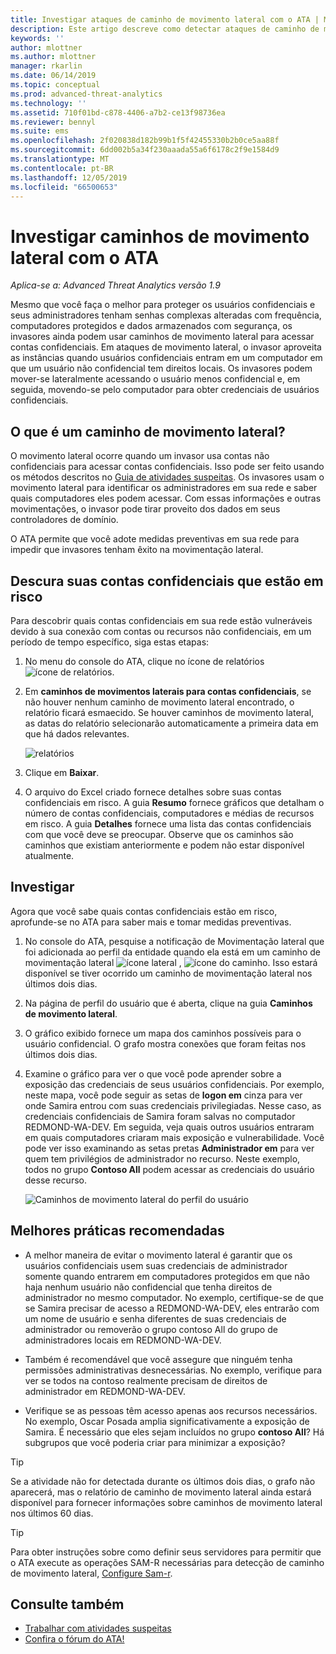 ```yaml
---
title: Investigar ataques de caminho de movimento lateral com o ATA | Microsoft Docs
description: Este artigo descreve como detectar ataques de caminho de movimento lateral com o ATA (Advanced Threat Analytics).
keywords: ''
author: mlottner
ms.author: mlottner
manager: rkarlin
ms.date: 06/14/2019
ms.topic: conceptual
ms.prod: advanced-threat-analytics
ms.technology: ''
ms.assetid: 710f01bd-c878-4406-a7b2-ce13f98736ea
ms.reviewer: bennyl
ms.suite: ems
ms.openlocfilehash: 2f020838d182b99b1f5f42455330b2b0ce5aa88f
ms.sourcegitcommit: 6dd002b5a34f230aaada55a6f6178c2f9e1584d9
ms.translationtype: MT
ms.contentlocale: pt-BR
ms.lasthandoff: 12/05/2019
ms.locfileid: "66500653"
---
```

# <a name="investigate-lateral-movement-paths-with-ata"></a>Investigar caminhos de movimento lateral com o ATA


*Aplica-se a: Advanced Threat Analytics versão 1.9*

Mesmo que você faça o melhor para proteger os usuários confidenciais e seus administradores tenham senhas complexas alteradas com frequência, computadores protegidos e dados armazenados com segurança, os invasores ainda podem usar caminhos de movimento lateral para acessar contas confidenciais. Em ataques de movimento lateral, o invasor aproveita as instâncias quando usuários confidenciais entram em um computador em que um usuário não confidencial tem direitos locais. Os invasores podem mover-se lateralmente acessando o usuário menos confidencial e, em seguida, movendo-se pelo computador para obter credenciais de usuários confidenciais. 

## <a name="what-is-a-lateral-movement-path"></a>O que é um caminho de movimento lateral?

O movimento lateral ocorre quando um invasor usa contas não confidenciais para acessar contas confidenciais. Isso pode ser feito usando os métodos descritos no [Guia de atividades suspeitas](suspicious-activity-guide.md). Os invasores usam o movimento lateral para identificar os administradores em sua rede e saber quais computadores eles podem acessar. Com essas informações e outras movimentações, o invasor pode tirar proveito dos dados em seus controladores de domínio. 

O ATA permite que você adote medidas preventivas em sua rede para impedir que invasores tenham êxito na movimentação lateral.

## <a name="discovery-your-at-risk-sensitive-accounts"></a>Descura suas contas confidenciais que estão em risco

Para descobrir quais contas confidenciais em sua rede estão vulneráveis devido à sua conexão com contas ou recursos não confidenciais, em um período de tempo específico, siga estas etapas: 

1. No menu do console do ATA, clique no ícone de relatórios ![ícone de relatórios](./media/ata-report-icon.png).

2. Em **caminhos de movimentos laterais para contas confidenciais**, se não houver nenhum caminho de movimento lateral encontrado, o relatório ficará esmaecido. Se houver caminhos de movimento lateral, as datas do relatório selecionarão automaticamente a primeira data em que há dados relevantes. 

   ![relatórios](./media/reports.png)

3. Clique em **Baixar**.

4. O arquivo do Excel criado fornece detalhes sobre suas contas confidenciais em risco. A guia **Resumo** fornece gráficos que detalham o número de contas confidenciais, computadores e médias de recursos em risco. A guia **Detalhes** fornece uma lista das contas confidenciais com que você deve se preocupar. Observe que os caminhos são caminhos que existiam anteriormente e podem não estar disponível atualmente.


## <a name="investigate"></a>Investigar

Agora que você sabe quais contas confidenciais estão em risco, aprofunde-se no ATA para saber mais e tomar medidas preventivas.

1. No console do ATA, pesquise a notificação de Movimentação lateral que foi adicionada ao perfil da entidade quando ela está em um caminho de movimentação lateral ![ícone lateral](./media/lateral-movement-icon.png) , ![ícone do caminho](./media/paths-icon.png). Isso estará disponível se tiver ocorrido um caminho de movimentação lateral nos últimos dois dias.

2. Na página de perfil do usuário que é aberta, clique na guia **Caminhos de movimento lateral**.

3. O gráfico exibido fornece um mapa dos caminhos possíveis para o usuário confidencial. O grafo mostra conexões que foram feitas nos últimos dois dias.

4. Examine o gráfico para ver o que você pode aprender sobre a exposição das credenciais de seus usuários confidenciais. Por exemplo, neste mapa, você pode seguir as setas de **logon em** cinza para ver onde Samira entrou com suas credenciais privilegiadas. Nesse caso, as credenciais confidenciais de Samira foram salvas no computador REDMOND-WA-DEV. Em seguida, veja quais outros usuários entraram em quais computadores criaram mais exposição e vulnerabilidade. Você pode ver isso examinando as setas pretas **Administrador em** para ver quem tem privilégios de administrador no recurso. Neste exemplo, todos no grupo **Contoso All** podem acessar as credenciais do usuário desse recurso.  

   ![Caminhos de movimento lateral do perfil do usuário](media/user-profile-lateral-movement-paths.png)


## <a name="preventative-best-practices"></a>Melhores práticas recomendadas

- A melhor maneira de evitar o movimento lateral é garantir que os usuários confidenciais usem suas credenciais de administrador somente quando entrarem em computadores protegidos em que não haja nenhum usuário não confidencial que tenha direitos de administrador no mesmo computador. No exemplo, certifique-se de que se Samira precisar de acesso a REDMOND-WA-DEV, eles entrarão com um nome de usuário e senha diferentes de suas credenciais de administrador ou removerão o grupo contoso All do grupo de administradores locais em REDMOND-WA-DEV.

- Também é recomendável que você assegure que ninguém tenha permissões administrativas desnecessárias. No exemplo, verifique para ver se todos na contoso realmente precisam de direitos de administrador em REDMOND-WA-DEV.

- Verifique se as pessoas têm acesso apenas aos recursos necessários. No exemplo, Oscar Posada amplia significativamente a exposição de Samira. É necessário que eles sejam incluídos no grupo **contoso All**? Há subgrupos que você poderia criar para minimizar a exposição?

> [!TIP]
> Se a atividade não for detectada durante os últimos dois dias, o grafo não aparecerá, mas o relatório de caminho de movimento lateral ainda estará disponível para fornecer informações sobre caminhos de movimento lateral nos últimos 60 dias.

> [!TIP]
> Para obter instruções sobre como definir seus servidores para permitir que o ATA execute as operações SAM-R necessárias para detecção de caminho de movimento lateral, [Configure Sam-r](install-ata-step9-samr.md).




## <a name="see-also"></a>Consulte também
- [Trabalhar com atividades suspeitas](working-with-suspicious-activities.md)
- [Confira o fórum do ATA!](https://social.technet.microsoft.com/Forums/security/home?forum=mata)

